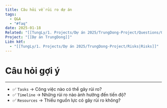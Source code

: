```yaml
---
title: Câu hỏi về rủi ro dự án
tags:
  - Q&A
  - "#faq"
date: 2025-01-18
Related: "[[TungLy/1. Projects/Dự án 2025/TrungDong-Project/Questions/Question]]"
Project: "[[Dự án TrungDong]]"
Liên kết:
  - "[[TungLy/1. Projects/Dự án 2025/TrungDong-Project/Risks|Risks]]"
---
```

# Câu hỏi gợi ý
---
- ✅ `Tasks` → Công việc nào có thể gây rủi ro?
- ✅ `Timeline` → Những rủi ro nào ảnh hưởng đến tiến độ?
- ✅ `Resources` → Thiếu nguồn lực có gây rủi ro không?